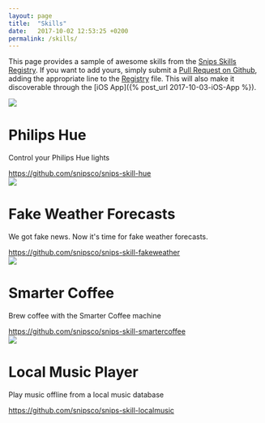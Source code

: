 ```yaml
---
layout: page
title:  "Skills"
date:   2017-10-02 12:53:25 +0200
permalink: /skills/
---
```


This page provides a sample of awesome skills from the [Snips Skills Registry](https://github.com/snipsco/snips-skills-registry). If you want to add yours, simply submit a [Pull Request on Github](https://github.com/snipsco/snips-skills-registry/pulls), adding the appropriate line to the [Registry](https://github.com/snipsco/snips-skills-registry/blob/master/REGISTRY) file. This will also make it discoverable through the [iOS App]({% post_url 2017-10-03-iOS-App %}).

<div class="skill">
    <img src="{{ site.baseurl }}/images/skills/Light.png" srcset="{{ site.baseurl }}/images/skills/Light@2x.png 2x" />
    <h1>Philips Hue</h1>
    <p>Control your Philips Hue lights</p>
    <a href="https://github.com/snipsco/snips-skill-hue">https://github.com/snipsco/snips-skill-hue</a>
</div>

<div class="skill">
    <img src="{{ site.baseurl }}/images/skills/Weather.png" srcset="{{ site.baseurl }}/images/skills/Weather@2x.png 2x" />
    <h1>Fake Weather Forecasts</h1>
    <p>We got fake news. Now it's time for fake weather forecasts.</p>
    <a href="https://github.com/snipsco/snips-skill-hue">https://github.com/snipsco/snips-skill-fakeweather</a>
</div>

<div class="skill">
    <img src="{{ site.baseurl }}/images/skills/Coffee.png" srcset="{{ site.baseurl }}/images/skills/Coffee@2x.png 2x" />
    <h1>Smarter Coffee</h1>
    <p>Brew coffee with the Smarter Coffee machine</p>
    <a href="https://github.com/snipsco/snips-skill-smartercoffee">https://github.com/snipsco/snips-skill-smartercoffee</a>
</div>

<div class="skill">
    <img src="{{ site.baseurl }}/images/skills/Music.png" srcset="{{ site.baseurl }}/images/skills/Music@2x.png 2x" />
    <h1>Local Music Player</h1>
    <p>Play music offline from a local music database</p>
    <a href="https://github.com/snipsco/snips-skill-localmusic">https://github.com/snipsco/snips-skill-localmusic</a>
</div>